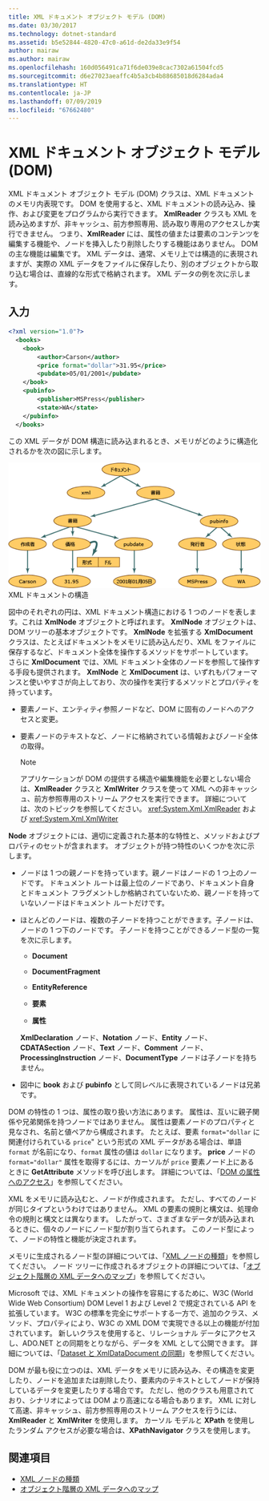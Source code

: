 ```yaml
---
title: XML ドキュメント オブジェクト モデル (DOM)
ms.date: 03/30/2017
ms.technology: dotnet-standard
ms.assetid: b5e52844-4820-47c0-a61d-de2da33e9f54
author: mairaw
ms.author: mairaw
ms.openlocfilehash: 160d056491ca71f6de039e8cac7302a61504fcd5
ms.sourcegitcommit: d6e27023aeaffc4b5a3cb4b88685018d6284ada4
ms.translationtype: HT
ms.contentlocale: ja-JP
ms.lasthandoff: 07/09/2019
ms.locfileid: "67662480"
---
```

# <a name="xml-document-object-model-dom"></a>XML ドキュメント オブジェクト モデル (DOM)

XML ドキュメント オブジェクト モデル (DOM) クラスは、XML ドキュメントのメモリ内表現です。 DOM を使用すると、XML ドキュメントの読み込み、操作、および変更をプログラムから実行できます。 **XmlReader** クラスも XML を読み込めますが、非キャッシュ、前方参照専用、読み取り専用のアクセスしか実行できません。 つまり、**XmlReader** には、属性の値または要素のコンテンツを編集する機能や、ノードを挿入したり削除したりする機能はありません。 DOM の主な機能は編集です。 XML データは、通常、メモリ上では構造的に表現されますが、実際の XML データをファイルに保存したり、別のオブジェクトから取り込む場合は、直線的な形式で格納されます。 XML データの例を次に示します。

## <a name="input"></a>入力

```xml
<?xml version="1.0"?>
  <books>
    <book>
        <author>Carson</author>
        <price format="dollar">31.95</price>
        <pubdate>05/01/2001</pubdate>
    </book>
    <pubinfo>
        <publisher>MSPress</publisher>
        <state>WA</state>
    </pubinfo>
  </books>
```

この XML データが DOM 構造に読み込まれるとき、メモリがどのように構造化されるかを次の図に示します。

![XML ドキュメントの構造](../../../../docs/standard/data/xml/media/xml-to-domtree.gif "XML_To_DOMTree") XML ドキュメントの構造

図中のそれぞれの円は、XML ドキュメント構造における 1 つのノードを表します。これは **XmlNode** オブジェクトと呼ばれます。 **XmlNode** オブジェクトは、DOM ツリーの基本オブジェクトです。 **XmlNode** を拡張する **XmlDocument** クラスは、たとえばドキュメントをメモリに読み込んだり、XML をファイルに保存するなど、ドキュメント全体を操作するメソッドをサポートしています。 さらに **XmlDocument** では、XML ドキュメント全体のノードを参照して操作する手段も提供されます。 **XmlNode** と **XmlDocument** は、いずれもパフォーマンスと使いやすさが向上しており、次の操作を実行するメソッドとプロパティを持っています。

- 要素ノード、エンティティ参照ノードなど、DOM に固有のノードへのアクセスと変更。

- 要素ノードのテキストなど、ノードに格納されている情報およびノード全体の取得。

  > [!NOTE]
  > アプリケーションが DOM の提供する構造や編集機能を必要としない場合は、**XmlReader** クラスと **XmlWriter** クラスを使って XML への非キャッシュ、前方参照専用のストリーム アクセスを実行できます。 詳細については、次のトピックを参照してください。 <xref:System.Xml.XmlReader> および <xref:System.Xml.XmlWriter>

**Node** オブジェクトには、適切に定義された基本的な特性と、メソッドおよびプロパティのセットが含まれます。 オブジェクトが持つ特性のいくつかを次に示します。

- ノードは 1 つの親ノードを持っています。親ノードはノードの 1 つ上のノードです。 ドキュメント ルートは最上位のノードであり、ドキュメント自身とドキュメント フラグメントしか格納されていないため、親ノードを持っていないノードはドキュメント ルートだけです。

- ほとんどのノードは、複数の子ノードを持つことができます。子ノードは、ノードの 1 つ下のノードです。 子ノードを持つことができるノード型の一覧を次に示します。

  - **Document**

  - **DocumentFragment**

  - **EntityReference**

  - **要素**

  - **属性**

  **XmlDeclaration** ノード、**Notation** ノード、**Entity** ノード、**CDATASection** ノード、**Text** ノード、**Comment** ノード、**ProcessingInstruction** ノード、**DocumentType** ノードは子ノードを持ちません。

- 図中に **book** および **pubinfo** として同レベルに表現されているノードは兄弟です。

DOM の特性の 1 つは、属性の取り扱い方法にあります。 属性は、互いに親子関係や兄弟関係を持つノードではありません。 属性は要素ノードのプロパティと見なされ、名前と値ペアから構成されます。 たとえば、要素 `format="dollar` に関連付けられている `price`" という形式の XML データがある場合は、単語 `format` が名前になり、`format` 属性の値は `dollar` になります。 **price** ノードの `format="dollar"` 属性を取得するには、カーソルが `price` 要素ノード上にあるときに **GetAttribute** メソッドを呼び出します。 詳細については、「[DOM の属性へのアクセス](../../../../docs/standard/data/xml/accessing-attributes-in-the-dom.md)」を参照してください。

XML をメモリに読み込むと、ノードが作成されます。 ただし、すべてのノードが同じタイプというわけではありません。 XML の要素の規則と構文は、処理命令の規則と構文とは異なります。 したがって、さまざまなデータが読み込まれるときに、個々のノードにノード型が割り当てられます。 このノード型によって、ノードの特性と機能が決定されます。

メモリに生成されるノード型の詳細については、「[XML ノードの種類](../../../../docs/standard/data/xml/types-of-xml-nodes.md)」を参照してください。 ノード ツリーに作成されるオブジェクトの詳細については、「[オブジェクト階層の XML データへのマップ](../../../../docs/standard/data/xml/mapping-the-object-hierarchy-to-xml-data.md)」を参照してください。

Microsoft では、XML ドキュメントの操作を容易にするために、W3C (World Wide Web Consortium) DOM Level 1 および Level 2 で規定されている API を拡張しています。 W3C の標準を完全にサポートする一方で、追加のクラス、メソッド、プロパティにより、W3C の XML DOM で実現できる以上の機能が付加されています。 新しいクラスを使用すると、リレーショナル データにアクセスし、ADO.NET との同期をとりながら、データを XML として公開できます。 詳細については、「[Dataset と XmlDataDocument の同期](../../../../docs/framework/data/adonet/dataset-datatable-dataview/dataset-and-xmldatadocument-synchronization.md)」を参照してください。

DOM が最も役に立つのは、XML データをメモリに読み込み、その構造を変更したり、ノードを追加または削除したり、要素内のテキストとしてノードが保持しているデータを変更したりする場合です。 ただし、他のクラスも用意されており、シナリオによっては DOM より高速になる場合もあります。 XML に対して高速、非キャッシュ、前方参照専用のストリーム アクセスを行うには、**XmlReader** と **XmlWriter** を使用します。 カーソル モデルと **XPath** を使用したランダム アクセスが必要な場合は、**XPathNavigator** クラスを使用します。

## <a name="see-also"></a>関連項目

- [XML ノードの種類](../../../../docs/standard/data/xml/types-of-xml-nodes.md)
- [オブジェクト階層の XML データへのマップ](../../../../docs/standard/data/xml/mapping-the-object-hierarchy-to-xml-data.md)
